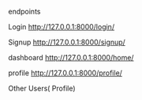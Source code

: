 endpoints

Login
http://127.0.0.1:8000/login/

Signup
http://127.0.0.1:8000/signup/

dashboard
http://127.0.0.1:8000/home/

profile
http://127.0.0.1:8000/profile/

Other Users( Profile)

